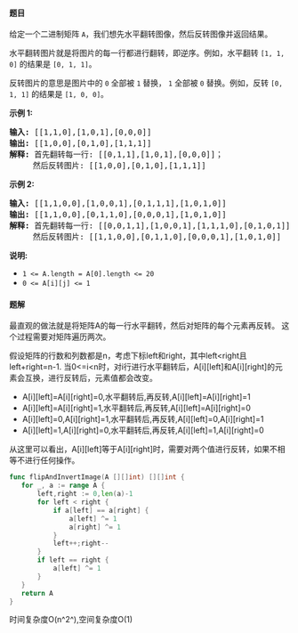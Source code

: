 #### 题目
<p>给定一个二进制矩阵&nbsp;<code>A</code>，我们想先水平翻转图像，然后反转图像并返回结果。</p>

<p>水平翻转图片就是将图片的每一行都进行翻转，即逆序。例如，水平翻转&nbsp;<code>[1, 1, 0]</code>&nbsp;的结果是&nbsp;<code>[0, 1, 1]</code>。</p>

<p>反转图片的意思是图片中的&nbsp;<code>0</code>&nbsp;全部被&nbsp;<code>1</code>&nbsp;替换，&nbsp;<code>1</code>&nbsp;全部被&nbsp;<code>0</code>&nbsp;替换。例如，反转&nbsp;<code>[0, 1, 1]</code>&nbsp;的结果是&nbsp;<code>[1, 0, 0]</code>。</p>

<p><strong>示例 1:</strong></p>

<pre>
<strong>输入: </strong>[[1,1,0],[1,0,1],[0,0,0]]
<strong>输出: </strong>[[1,0,0],[0,1,0],[1,1,1]]
<strong>解释:</strong> 首先翻转每一行: [[0,1,1],[1,0,1],[0,0,0]]；
     然后反转图片: [[1,0,0],[0,1,0],[1,1,1]]
</pre>

<p><strong>示例 2:</strong></p>

<pre>
<strong>输入: </strong>[[1,1,0,0],[1,0,0,1],[0,1,1,1],[1,0,1,0]]
<strong>输出: </strong>[[1,1,0,0],[0,1,1,0],[0,0,0,1],[1,0,1,0]]
<strong>解释:</strong> 首先翻转每一行: [[0,0,1,1],[1,0,0,1],[1,1,1,0],[0,1,0,1]]；
     然后反转图片: [[1,1,0,0],[0,1,1,0],[0,0,0,1],[1,0,1,0]]
</pre>

<p><strong>说明:</strong></p>

<ul>
	<li><code>1 &lt;= A.length = A[0].length &lt;= 20</code></li>
	<li><code>0 &lt;= A[i][j]&nbsp;&lt;=&nbsp;1</code></li>
</ul>


 #### 题解
 最直观的做法就是将矩阵A的每一行水平翻转，然后对矩阵的每个元素再反转。
 这个过程需要对矩阵遍历两次。
 
 假设矩阵的行数和列数都是n，考虑下标left和right，其中left<right且left+right=n-1.
 当0<=i<n时，对i行进行水平翻转后，A[i][left]和A[i][right]的元素会互换，进行反转后，元素值都会改变。
 - A[i][left]=A[i][right]=0,水平翻转后,再反转,A[i][left]=A[i][right]=1
 - A[i][left]=A[i][right]=1,水平翻转后,再反转,A[i][left]=A[i][right]=0
 - A[i][left]=0,A[i][right]=1,水平翻转后,再反转,A[i][left]=0,A[i][right]=1
 - A[i][left]=1,A[i][right]=0,水平翻转后,再反转,A[i][left]=1,A[i][right]=0
 
 从这里可以看出，A[i][left]等于A[i][right]时，需要对两个值进行反转，如果不相等不进行任何操作。
 ```go
func flipAndInvertImage(A [][]int) [][]int {
	for _, a := range A {
		left,right := 0,len(a)-1
		for left < right {
			if a[left] == a[right] {
				a[left] ^= 1
				a[right] ^= 1
			}
			left++;right--
		}
		if left == right {
			a[left] ^= 1
		}
	}
	return A
}
```
 时间复杂度O(n^2^),空间复杂度O(1)